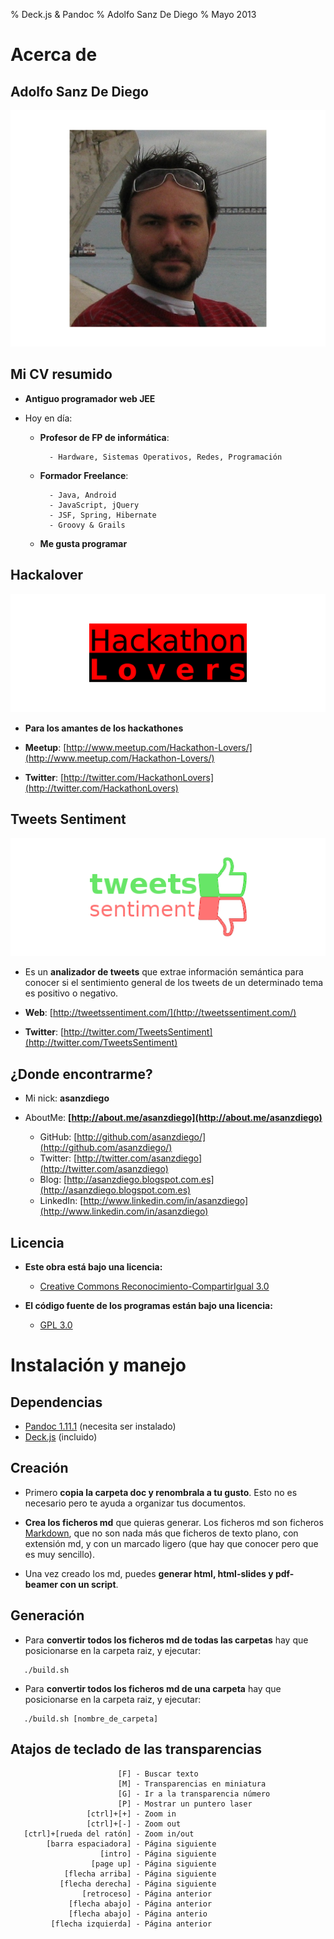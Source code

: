% Deck.js & Pandoc
% Adolfo Sanz De Diego
% Mayo 2013

# Acerca de

## Adolfo Sanz De Diego

![](../img/avatar-asanzdiego.png)

## Mi CV resumido

- **Antiguo programador web JEE**

- Hoy en día:

    - **Profesor de FP de informática**:

            - Hardware, Sistemas Operativos, Redes, Programación

    - **Formador Freelance**:

            - Java, Android
            - JavaScript, jQuery
            - JSF, Spring, Hibernate
            - Groovy & Grails

    - **Me gusta programar**

## Hackalover

![](../img/hackathon-lovers-logo.png)

- **Para los amantes de los hackathones**

- **Meetup**: [http://www.meetup.com/Hackathon-Lovers/](http://www.meetup.com/Hackathon-Lovers/)

- **Twitter**: [http://twitter.com/HackathonLovers](http://twitter.com/HackathonLovers)

## Tweets Sentiment

![](../img/tweets-sentiment-logo.png)

- Es un **analizador de tweets** que extrae información semántica para conocer
si el sentimiento general de los tweets de un determinado tema
es positivo o negativo.

- **Web**: [http://tweetssentiment.com/](http://tweetssentiment.com/)

- **Twitter**: [http://twitter.com/TweetsSentiment](http://twitter.com/TweetsSentiment)

## ¿Donde encontrarme?

- Mi nick: **asanzdiego**

- AboutMe: **[http://about.me/asanzdiego](http://about.me/asanzdiego)**

    - GitHub:   [http://github.com/asanzdiego/](http://github.com/asanzdiego/)
    - Twitter:  [http://twitter.com/asanzdiego](http://twitter.com/asanzdiego)
    - Blog:     [http://asanzdiego.blogspot.com.es](http://asanzdiego.blogspot.com.es)
    - LinkedIn: [http://www.linkedin.com/in/asanzdiego](http://www.linkedin.com/in/asanzdiego)

## Licencia

- **Este obra está bajo una licencia:**
    - [Creative Commons Reconocimiento-CompartirIgual 3.0](http://creativecommons.org/licenses/by-sa/3.0/es/)

- **El código fuente de los programas están bajo una licencia:**
    - [GPL 3.0](http://www.viti.es/gnu/licenses/gpl.html)

# Instalación y manejo

## Dependencias

- [Pandoc 1.11.1](http://johnmacfarlane.net/pandoc/) (necesita ser instalado)
- [Deck.js](http://imakewebthings.com/deck.js/) (incluido)

## Creación

- Primero **copia la carpeta doc y renombrala a tu gusto**. Esto no es necesario pero
  te ayuda a organizar tus documentos.

- **Crea los ficheros md** que quieras generar. Los ficheros md son ficheros
  [Markdown](http://es.wikipedia.org/wiki/Markdown), que no son nada más que
  ficheros de texto plano, con extensión md, y con un marcado ligero (que hay
  que conocer pero que es muy sencillo).

- Una vez creado los md, puedes **generar html, html-slides y pdf-beamer con un script**.

## Generación

- Para **convertir todos los ficheros md de todas las carpetas**
  hay que posicionarse en la carpeta raiz, y ejecutar:

~~~
   ./build.sh
~~~

- Para **convertir todos los ficheros md de una carpeta**
  hay que posicionarse en la carpeta raiz, y ejecutar:

~~~
   ./build.sh [nombre_de_carpeta]
~~~

## Atajos de teclado de las transparencias

~~~
                        [F] - Buscar texto
                        [M] - Transparencias en miniatura
                        [G] - Ir a la transparencia número
                        [P] - Mostrar un puntero laser
                 [ctrl]+[+] - Zoom in
                 [ctrl]+[-] - Zoom out
   [ctrl]+[rueda del ratón] - Zoom in/out
        [barra espaciadora] - Página siguiente
                    [intro] - Página siguiente
                  [page up] - Página siguiente
            [flecha arriba] - Página siguiente
           [flecha derecha] - Página siguiente
                [retroceso] - Página anterior
             [flecha abajo] - Página anterior
             [flecha abajo] - Página anterio
         [flecha izquierda] - Página anterior
~~~

